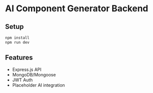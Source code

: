 # AI Component Generator Backend

## Setup

```bash
npm install
npm run dev
```

## Features
- Express.js API
- MongoDB/Mongoose
- JWT Auth
- Placeholder AI integration 